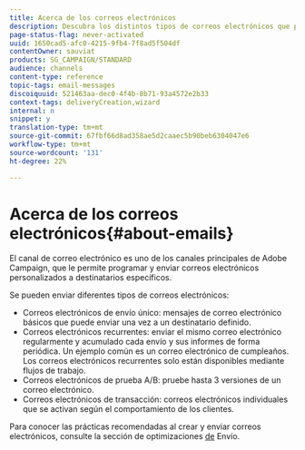 ```yaml
---
title: Acerca de los correos electrónicos
description: Descubra los distintos tipos de correos electrónicos que puede enviar con Adobe Campaign.
page-status-flag: never-activated
uuid: 1650cad5-afc0-4215-9fb4-7f8ad5f504df
contentOwner: sauviat
products: SG_CAMPAIGN/STANDARD
audience: channels
content-type: reference
topic-tags: email-messages
discoiquuid: 521463aa-dec0-4f4b-8b71-93a4572e2b33
context-tags: deliveryCreation,wizard
internal: n
snippet: y
translation-type: tm+mt
source-git-commit: 67fbf66d8ad358ae5d2caaec5b90beb6304047e6
workflow-type: tm+mt
source-wordcount: '131'
ht-degree: 22%

---
```



# Acerca de los correos electrónicos{#about-emails}

El canal de correo electrónico es uno de los canales principales de Adobe Campaign, que le permite programar y enviar correos electrónicos personalizados a destinatarios específicos.

Se pueden enviar diferentes tipos de correos electrónicos:

* Correos electrónicos de envío único: mensajes de correo electrónico básicos que puede enviar una vez a un destinatario definido.
* Correos electrónicos recurrentes: enviar el mismo correo electrónico regularmente y acumulado cada envío y sus informes de forma periódica. Un ejemplo común es un correo electrónico de cumpleaños. Los correos electrónicos recurrentes solo están disponibles mediante flujos de trabajo.
* Correos electrónicos de prueba A/B: pruebe hasta 3 versiones de un correo electrónico.
* Correos electrónicos de transacción: correos electrónicos individuales que se activan según el comportamiento de los clientes.

Para conocer las prácticas recomendadas al crear y enviar correos electrónicos, consulte la sección de optimizaciones [de](../../sending/using/delivery-best-practices.md) Envío.
